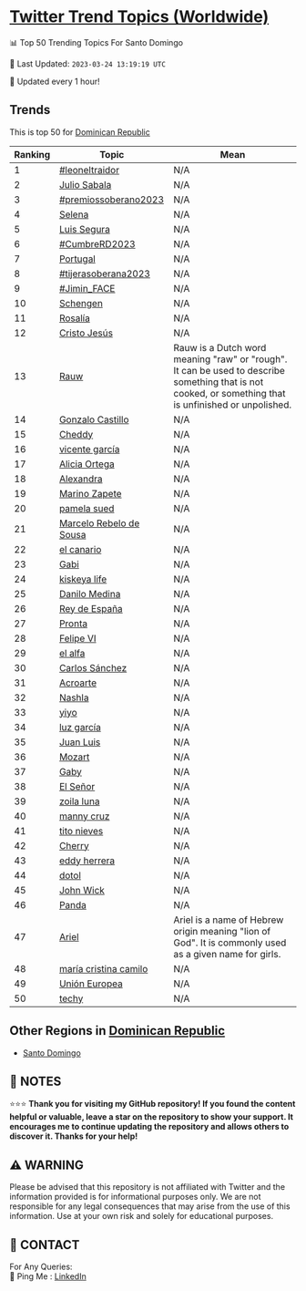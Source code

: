 [Twitter Trend Topics (Worldwide)](https://github.com/ErcinDedeoglu/Twitter-Trend-Topics)
==========


📊 Top 50 Trending Topics For Santo Domingo

📆 Last Updated: `2023-03-24 13:19:19 UTC`

🔧 Updated every 1 hour!


## Trends

This is top 50 for [Dominican Republic](</Dominican Republic>)

| Ranking | Topic | Mean |
| ------- | ------------ | ------------ |
| 1 | [#leoneltraidor](http://twitter.com/search?q=%23leoneltraidor) | N/A |
| 2 | [Julio Sabala](http://twitter.com/search?q=Julio+Sabala) | N/A |
| 3 | [#premiossoberano2023](http://twitter.com/search?q=%23premiossoberano2023) | N/A |
| 4 | [Selena](http://twitter.com/search?q=Selena) | N/A |
| 5 | [Luis Segura](http://twitter.com/search?q=Luis+Segura) | N/A |
| 6 | [#CumbreRD2023](http://twitter.com/search?q=%23CumbreRD2023) | N/A |
| 7 | [Portugal](http://twitter.com/search?q=Portugal) | N/A |
| 8 | [#tijerasoberana2023](http://twitter.com/search?q=%23tijerasoberana2023) | N/A |
| 9 | [#Jimin_FACE](http://twitter.com/search?q=%23Jimin_FACE) | N/A |
| 10 | [Schengen](http://twitter.com/search?q=Schengen) | N/A |
| 11 | [Rosalía](http://twitter.com/search?q=Rosal%c3%ada) | N/A |
| 12 | [Cristo Jesús](http://twitter.com/search?q=Cristo+Jes%c3%bas) | N/A |
| 13 | [Rauw](http://twitter.com/search?q=Rauw) | Rauw is a Dutch word meaning "raw" or "rough". It can be used to describe something that is not cooked, or something that is unfinished or unpolished. |
| 14 | [Gonzalo Castillo](http://twitter.com/search?q=Gonzalo+Castillo) | N/A |
| 15 | [Cheddy](http://twitter.com/search?q=Cheddy) | N/A |
| 16 | [vicente garcía](http://twitter.com/search?q=vicente+garc%c3%ada) | N/A |
| 17 | [Alicia Ortega](http://twitter.com/search?q=Alicia+Ortega) | N/A |
| 18 | [Alexandra](http://twitter.com/search?q=Alexandra) | N/A |
| 19 | [Marino Zapete](http://twitter.com/search?q=Marino+Zapete) | N/A |
| 20 | [pamela sued](http://twitter.com/search?q=pamela+sued) | N/A |
| 21 | [Marcelo Rebelo de Sousa](http://twitter.com/search?q=Marcelo+Rebelo+de+Sousa) | N/A |
| 22 | [el canario](http://twitter.com/search?q=el+canario) | N/A |
| 23 | [Gabi](http://twitter.com/search?q=Gabi) | N/A |
| 24 | [kiskeya life](http://twitter.com/search?q=kiskeya+life) | N/A |
| 25 | [Danilo Medina](http://twitter.com/search?q=Danilo+Medina) | N/A |
| 26 | [Rey de España](http://twitter.com/search?q=Rey+de+Espa%c3%b1a) | N/A |
| 27 | [Pronta](http://twitter.com/search?q=Pronta) | N/A |
| 28 | [Felipe VI](http://twitter.com/search?q=Felipe+VI) | N/A |
| 29 | [el alfa](http://twitter.com/search?q=el+alfa) | N/A |
| 30 | [Carlos Sánchez](http://twitter.com/search?q=Carlos+S%c3%a1nchez) | N/A |
| 31 | [Acroarte](http://twitter.com/search?q=Acroarte) | N/A |
| 32 | [Nashla](http://twitter.com/search?q=Nashla) | N/A |
| 33 | [yiyo](http://twitter.com/search?q=yiyo) | N/A |
| 34 | [luz garcía](http://twitter.com/search?q=luz+garc%c3%ada) | N/A |
| 35 | [Juan Luis](http://twitter.com/search?q=Juan+Luis) | N/A |
| 36 | [Mozart](http://twitter.com/search?q=Mozart) | N/A |
| 37 | [Gaby](http://twitter.com/search?q=Gaby) | N/A |
| 38 | [El Señor](http://twitter.com/search?q=El+Se%c3%b1or) | N/A |
| 39 | [zoila luna](http://twitter.com/search?q=zoila+luna) | N/A |
| 40 | [manny cruz](http://twitter.com/search?q=manny+cruz) | N/A |
| 41 | [tito nieves](http://twitter.com/search?q=tito+nieves) | N/A |
| 42 | [Cherry](http://twitter.com/search?q=Cherry) | N/A |
| 43 | [eddy herrera](http://twitter.com/search?q=eddy+herrera) | N/A |
| 44 | [dotol](http://twitter.com/search?q=dotol) | N/A |
| 45 | [John Wick](http://twitter.com/search?q=John+Wick) | N/A |
| 46 | [Panda](http://twitter.com/search?q=Panda) | N/A |
| 47 | [Ariel](http://twitter.com/search?q=Ariel) | Ariel is a name of Hebrew origin meaning "lion of God". It is commonly used as a given name for girls. |
| 48 | [maría cristina camilo](http://twitter.com/search?q=mar%c3%ada+cristina+camilo) | N/A |
| 49 | [Unión Europea](http://twitter.com/search?q=Uni%c3%b3n+Europea) | N/A |
| 50 | [techy](http://twitter.com/search?q=techy) | N/A |



## Other Regions in [Dominican Republic](</Dominican Republic>)

* [Santo Domingo](</Dominican Republic/Santo Domingo.md>)



## 📝 NOTES

⭐⭐⭐ **Thank you for visiting my GitHub repository! If you found the content helpful or valuable, leave a star on the repository to show your support. It encourages me to continue updating the repository and allows others to discover it. Thanks for your help!**


## ⚠️ WARNING

Please be advised that this repository is not affiliated with Twitter and the information provided is for informational purposes only. We are not responsible for any legal consequences that may arise from the use of this information. Use at your own risk and solely for educational purposes.


## 📨 CONTACT

 For Any Queries:  
            🏓 Ping Me : [LinkedIn](https://www.linkedin.com/in/ercindedeoglu/)
